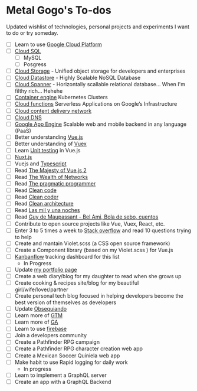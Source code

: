 # Metal Gogo's To-dos

Updated wishlist of technologies,  personal projects and experiments I want to do or try someday.

- [ ] Learn to use [Google Cloud Platform](https://cloud.google.com/)
- [ ] [Cloud SQL](https://cloud.google.com/sql/)
  - [ ] MySQL
  - [ ] Posgress
- [ ] [Cloud Storage](https://cloud.google.com/storage/) - Unified object storage for developers and enterprises
- [ ] [Cloud Datastore](https://cloud.google.com/datastore/) - Highly Scalable NoSQL Database
- [ ] [Cloud Spanner](https://cloud.google.com/spanner/) - Horizontally scallable relational database... When I'm filthy rich... Hehehe
- [ ] [Container engine](https://cloud.google.com/container-engine/) Kubernetes Clusters
- [ ] [Cloud functions](https://cloud.google.com/functions/) Serverless Applications on Google’s Infrastructure
- [ ] [Cloud content delivery network](https://cloud.google.com/cdn/)
- [ ] [Cloud DNS](https://cloud.google.com/dns/)
- [ ] [Google App Engine](https://cloud.google.com/appengine/) Scalable web and mobile backend in any language (PaaS)
- [ ] Better understanding [Vue.js](https://vuejs.org/)
- [ ] Better understanding of [Vuex](https://vuex.vuejs.org/en/)
- [ ] Learn [Unit testing](https://vuejs.org/v2/guide/unit-testing.html) in Vue.js
- [ ] [Nuxt.js](https://nuxtjs.org/)
- [ ] Vuejs and [Typescript](https://vuejs.org/v2/guide/typescript.html)
- [ ] Read [The Majesty of Vue.js 2](https://leanpub.com/vuejs2)
- [ ] Read [The Wealth of Networks](https://www.amazon.com/Wealth-Networks-Production-Transforms-Markets/dp/0300125771)
- [ ] Read [The pragmatic programmer](https://www.amazon.com/Pragmatic-Programmer-Journeyman-Master/dp/020161622X/ref=pd_sim_14_3?_encoding=UTF8&pd_rd_i=020161622X&pd_rd_r=NMAKSGQY1J40MDHQT03F&pd_rd_w=MGzOg&pd_rd_wg=ZdM2J&psc=1&refRID=NMAKSGQY1J40MDHQT03F)
- [ ] Read [Clean code](https://www.amazon.com/Clean-Code-Handbook-Software-Craftsmanship/dp/0132350882/ref=pd_bxgy_14_img_2?_encoding=UTF8&pd_rd_i=0132350882&pd_rd_r=D497NFZ4QZ6G8RX3FHDA&pd_rd_w=yTThI&pd_rd_wg=toGgu&psc=1&refRID=D497NFZ4QZ6G8RX3FHDA)
- [ ] Read [Clean coder](https://www.amazon.com/Clean-Coder-Conduct-Professional-Programmers/dp/0137081073/ref=pd_sim_14_1?_encoding=UTF8&pd_rd_i=0137081073&pd_rd_r=4E5R5K8VK9V5XDYF0G8D&pd_rd_w=50oIF&pd_rd_wg=eRhl9&psc=1&refRID=4E5R5K8VK9V5XDYF0G8D)
- [ ] Read [Clean architecture](https://www.amazon.com/Clean-Architecture-Craftsmans-Software-Structure/dp/0134494164/ref=pd_sim_14_3?_encoding=UTF8&pd_rd_i=0134494164&pd_rd_r=MGHVN5YS3K2RWG2083RY&pd_rd_w=fFEjK&pd_rd_wg=ol48O&psc=1&refRID=MGHVN5YS3K2RWG2083RY)
- [ ] Read [Las mil y una noches](https://editoresmexicanosunidos.com/las-mil-y-una-noches-seleccion-y-edicion-de-gustavo-gonzalez-gonzalez.html)
- [ ] Read [Guy de Maupassant - Bel Ami, Bola de sebo, cuentos](https://editoresmexicanosunidos.com/guy-de-maupassant-bel-ami-bola-de-sebo-cuentos.html)
- [ ] Contribute to open source projects like Vue, Vuex, React, etc.
- [ ] Enter 3 to 5 times a week to [Stack overflow](stackoverflow.com) and read 10 questions trying to help
- [ ] Create and mantain Violet.scss (a CSS open source framework)
- [ ] Create a Component library (based on my Violet.scss ) for Vue.js
- [ ] [Kanbanflow](https://kanbanflow.com/) tracking dashboard for this list
  - In Progress 
- [ ] Update [my portfolio page](http://metal-gogo.github.io/resume/)
- [ ] Create a web diary/blog for my daughter to read when she grows up
- [ ] Create cooking & recipes site/blog for my beautiful girl/wife/lover/partner
- [ ] Create personal tech blog focused in helping developers become the best version of themselves as developers
- [ ] Update [Obsequiando](http://obsequiando.com/)
- [ ] Learn more of [GTM](https://www.google.com/analytics/tag-manager/)
- [ ] Learn more of [GA](https://www.google.com/analytics/analytics/)
- [ ] Learn to use [firebase](https://firebase.google.com/)
- [ ] Join a developers community
- [ ] Create a Pathfinder RPG campaign
- [ ] Create a Pathfinder RPG character creation web app
- [ ] Create a Mexican Soccer Quiniela web app
- [ ] Make habit to use Rapid logging for daily work
  - In progress
- [ ] Learn to implement a GraphQL server
- [ ] Create an app with a GraphQL Backend